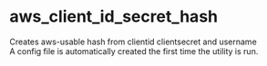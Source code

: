 # aws_client_id_secret_hash
Creates aws-usable hash from clientid clientsecret and username<br />
A config file is automatically created the first time the utility is run.
